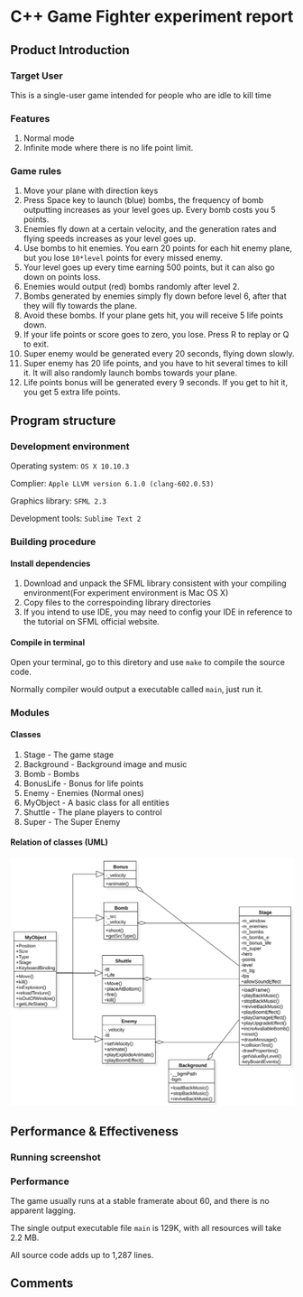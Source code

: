 # C++ Game Fighter experiment report

## Product Introduction
### Target User
This is a single-user game intended for people who are idle to kill time
### Features
1. Normal mode
2. Infinite mode where there is no life point limit.
### Game rules
1. Move your plane with direction keys
2. Press Space key to launch (blue) bombs, the frequency of bomb outputting increases as your level goes up. Every bomb costs you 5 points.
3. Enemies fly down at a certain velocity, and the generation rates and flying speeds increases as your level goes up.
4. Use bombs to hit enemies. You earn 20 points for each hit enemy plane, but you lose `10*level` points for every missed enemy.
5. Your level goes up every time earning 500 points, but it can also go down on points loss.
6. Enemies would output (red) bombs randomly after level 2.
7. Bombs generated by enemies simply fly down before level 6, after that they will fly towards the plane.
8. Avoid these bombs. If your plane gets hit, you will receive 5 life points down.
9. If your life points or score goes to zero, you lose. Press R to replay or Q to exit.
10. Super enemy would be generated every 20 seconds, flying down slowly.
11. Super enemy has 20 life points, and you have to hit several times to kill it. It will also randomly launch bombs towards your plane.
12. Life points bonus will be generated every 9 seconds. If you get to hit it, you get 5 extra life points.

## Program structure
### Development environment
Operating system: `OS X 10.10.3`

Complier: `Apple LLVM version 6.1.0 (clang-602.0.53)`

Graphics library: `SFML 2.3`

Development tools: `Sublime Text 2`

### Building procedure
#### Install dependencies
1. Download and unpack the SFML library consistent with your compiling environment(For experiment environment is Mac OS X)
2. Copy files to the correspoinding library directories
3. If you intend to use IDE, you may need to config your IDE in reference to the tutorial on SFML official website.

#### Compile in terminal
Open your terminal, go to this diretory and use `make` to compile the source code.

Normally compiler would output a executable called `main`, just run it.
### Modules
#### Classes
1. Stage       - The game stage
2. Background  - Background image and music
3. Bomb        - Bombs
4. BonusLife   - Bonus for life points
5. Enemy       - Enemies (Normal ones)
6. MyObject    - A basic class for all entities
7. Shuttle     - The plane players to control
8. Super       - The Super Enemy

#### Relation of classes (UML)
![UML](fighter_uml.svg)

## Performance & Effectiveness
### Running screenshot

### Performance
The game usually runs at a stable framerate about 60, and there is no apparent lagging.

The single output executable file `main` is 129K, with all resources will take 2.2 MB.

All source code adds up to 1,287 lines.

## Comments